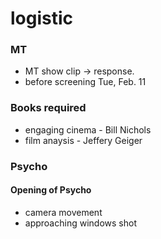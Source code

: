 # logistic
### MT
 - MT show clip -> response.
 - before screening Tue, Feb. 11  
###  Books required
- engaging cinema - Bill Nichols
- film anaysis - Jeffery Geiger
### Psycho
#### Opening of Psycho 
- camera movement
- approaching windows shot